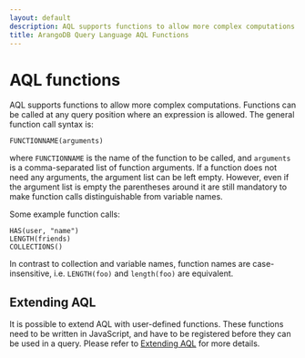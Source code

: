 ```yaml
---
layout: default
description: AQL supports functions to allow more complex computations. Functions can be called at any query position where an expression is allowed. 
title: ArangoDB Query Language AQL Functions
---
```

AQL functions
=========

AQL supports functions to allow more complex computations. Functions can be
called at any query position where an expression is allowed. The general
function call syntax is:

```aql
FUNCTIONNAME(arguments)
```

where `FUNCTIONNAME` is the name of the function to be called, and `arguments`
is a comma-separated list of function arguments. If a function does not need any
arguments, the argument list can be left empty. However, even if the argument
list is empty the parentheses around it are still mandatory to make function
calls distinguishable from variable names.

Some example function calls:

```aql
HAS(user, "name")
LENGTH(friends)
COLLECTIONS()
```

In contrast to collection and variable names, function names are case-insensitive, 
i.e. `LENGTH(foo)` and `length(foo)` are equivalent.

Extending AQL
-------------

It is possible to extend AQL with user-defined functions. These functions need to
be written in JavaScript, and have to be registered before they can be used in a query.
Please refer to [Extending AQL](extending.html) for more details.

